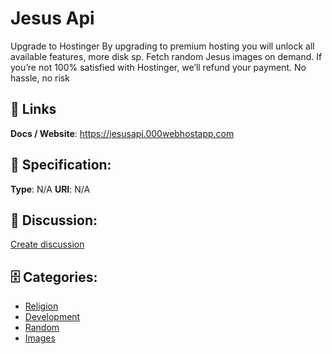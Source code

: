 # Jesus Api


Upgrade to Hostinger By upgrading to premium hosting you will unlock all available features, more disk sp. Fetch random Jesus images on demand.  If you’re not 100% satisfied with Hostinger, we’ll refund your payment. No hassle, no risk

##  🔗 Links
**Docs / Website**: https://jesusapi.000webhostapp.com

## 🧬 Specification:
**Type**: N/A
**URI**: N/A

## 💬 Discussion:
[Create discussion](https://github.com/apis-list/apis-list/discussions/new)

## 🗄️ Categories:
- [Religion](https://github.com/apis-list/apis-list#religion)
- [Development](https://github.com/apis-list/apis-list#development)
- [Random](https://github.com/apis-list/apis-list#random)
- [Images](https://github.com/apis-list/apis-list#images)







